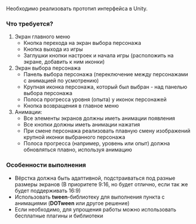 Необходимо реализовать прототип интерфейса в Unity.

### Что требуется?

1. Экран главного меню
    - Кнопка перехода на экран выбора персонажа
    - Кнопка выхода из игры
    - Заглушки кнопки настроек и начала игры (расположить на экране, добавить к ним иконки)
2. Экран выбора персонажа
    - Панель выбора персонажа (переключение между персонажами с анимацией по усмотрению)
    - Крупная иконка персонажа, который был выбран - над панелью выбора персонажа
    - Полоса прогресса уровня (опыта) у иконок персонажей
    - Кнопка возвращения в главное меню
3. Анимации:
    - Все элементы экранов должны иметь анимации появления
    - Все кнопки должны иметь анимации нажатия
    - При смене персонажа реализовать плавную смену изображений крупной иконки выбранного персонажа
    - Полоса прогресса (например, уровень или опыт) должна обновляться плавно, используя анимацию

### Особенности выполнения

- Вёрстка должна быть адаптивной, подстраиваться под разные размеры экранов (В приоритете 9:16, но будет отлично, если так же будет поддерживать 16:9)
- Использовать **tween**-библиотеку для выполнения пункта с анимациями (**DOTween** или другое решение)
- Если необходимо, для упрощения работы можно использовать бесплатные плагины и библиотеки
